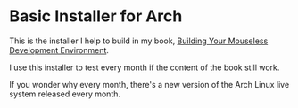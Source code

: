 # Basic Installer for Arch

This is the installer I help to build in my book, [Building Your Mouseless Development Environment](https://themouseless.dev).

I use this installer to test every month if the content of the book still work.

If you wonder why every month, there's a new version of the Arch Linux live system released every month.
